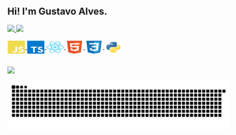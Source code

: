 ## Hi! I'm Gustavo Alves. 
 <div>
  <a href="https://github.com/gcorreaalves">
  <img height="180em" src="https://github-readme-stats-kdphdoy0t-gcorreaalves.vercel.app/api?username=gcorreaalves&show_icons=true&theme=dracula&include_all_commits=true&count_private=true"/>
  <img height="180em" src="https://github-readme-stats-kdphdoy0t-gcorreaalves.vercel.app/api/top-langs/?username=gcorreaalves&layout=compact&langs_count=10&theme=dracula&count_private=true&hide=shell,dockerfile,coffeescript"/>
</div>
<div style="display: inline_block"><br>
  <img align="center" alt="Gustavo-Js" height="30" width="40" src="https://raw.githubusercontent.com/devicons/devicon/master/icons/javascript/javascript-plain.svg">
  <img align="center" alt="Gustavo-Ts" height="30" width="40" src="https://raw.githubusercontent.com/devicons/devicon/master/icons/typescript/typescript-plain.svg">
  <img align="center" alt="Gustavo-React" height="30" width="40" src="https://raw.githubusercontent.com/devicons/devicon/master/icons/react/react-original.svg">
  <img align="center" alt="Gustavo-HTML" height="30" width="40" src="https://raw.githubusercontent.com/devicons/devicon/master/icons/html5/html5-original.svg">
  <img align="center" alt="Gustavo-CSS" height="30" width="40" src="https://raw.githubusercontent.com/devicons/devicon/master/icons/css3/css3-original.svg">
  <img align="center" alt="Gustavo-Python" height="30" width="40" src="https://raw.githubusercontent.com/devicons/devicon/master/icons/python/python-original.svg">
</div>
  
  ##
 
<div> 
  <a href="https://www.linkedin.com/in/gustavocorreaalves/" target="_blank"><img src="https://img.shields.io/badge/-LinkedIn-%230077B5?style=for-the-badge&logo=linkedin&logoColor=white" target="_blank"></a> 
 
  ![Snake animation](https://github.com/gcorreaalves/gcorreaalves/blob/output/github-contribution-grid-snake.svg)
 
</div>
